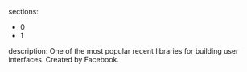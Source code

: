 sections:
  - 0
  - 1

description: One of the most popular recent libraries for building user interfaces. Created by Facebook.
